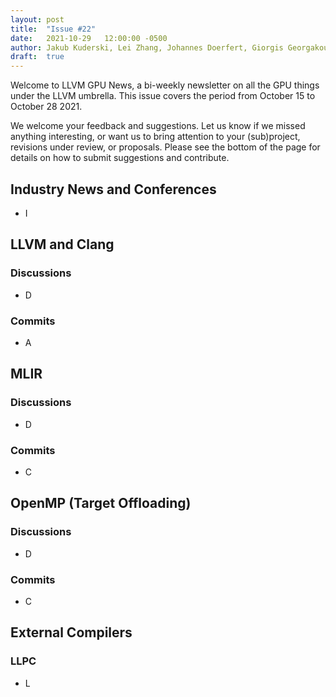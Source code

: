 ```yaml
---
layout: post
title:  "Issue #22"
date:   2021-10-29   12:00:00 -0500
author: Jakub Kuderski, Lei Zhang, Johannes Doerfert, Giorgis Georgakoudis, Joseph Huber
draft:  true
---
```


Welcome to LLVM GPU News, a bi-weekly newsletter on all the GPU things under the LLVM umbrella.
This issue covers the period from October 15 to October 28 2021.

We welcome your feedback and suggestions. Let us know if we missed anything interesting, or want us to bring attention to your (sub)project, revisions under review, or proposals. Please see the bottom of the page for details on how to submit suggestions and contribute.


## Industry News and Conferences
*  I


##  LLVM and Clang

### Discussions

*  D

### Commits

*  A


## MLIR

### Discussions

*  D

### Commits

*  C


## OpenMP (Target Offloading)

### Discussions

*  D

### Commits

*  C


## External Compilers

### LLPC

*  L
